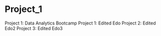 # Project_1
Project 1: Data Analytics Bootcamp
Project 1: Edited Edo
Project 2: Edited Edo2
Project 3: Edited Edo3